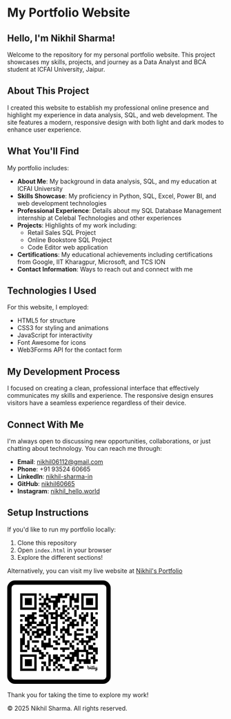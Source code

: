 # My Portfolio Website

## Hello, I'm Nikhil Sharma!

Welcome to the repository for my personal portfolio website. This project showcases my skills, projects, and journey as a Data Analyst and BCA student at ICFAI University, Jaipur.

## About This Project

I created this website to establish my professional online presence and highlight my experience in data analysis, SQL, and web development. The site features a modern, responsive design with both light and dark modes to enhance user experience.

## What You'll Find

My portfolio includes:

- **About Me**: My background in data analysis, SQL, and my education at ICFAI University
- **Skills Showcase**: My proficiency in Python, SQL, Excel, Power BI, and web development technologies
- **Professional Experience**: Details about my SQL Database Management internship at Celebal Technologies and other experiences
- **Projects**: Highlights of my work including:
  - Retail Sales SQL Project
  - Online Bookstore SQL Project
  - Code Editor web application
- **Certifications**: My educational achievements including certifications from Google, IIT Kharagpur, Microsoft, and TCS ION
- **Contact Information**: Ways to reach out and connect with me

## Technologies I Used

For this website, I employed:
- HTML5 for structure
- CSS3 for styling and animations
- JavaScript for interactivity
- Font Awesome for icons
- Web3Forms API for the contact form

## My Development Process

I focused on creating a clean, professional interface that effectively communicates my skills and experience. The responsive design ensures visitors have a seamless experience regardless of their device.

## Connect With Me

I'm always open to discussing new opportunities, collaborations, or just chatting about technology. You can reach me through:

- **Email**: nikhil06112@gmail.com
- **Phone**: +91 93524 60665
- **LinkedIn**: [nikhil-sharma-in](https://www.linkedin.com/in/nikhil-sharma-in/)
- **GitHub**: [nikhil60665](https://github.com/nikhil60665)
- **Instagram**: [nikhil_hello.world](https://www.instagram.com/nikhil_hello.world/)

## Setup Instructions

If you'd like to run my portfolio locally:

1. Clone this repository
2. Open `index.html` in your browser
3. Explore the different sections!

Alternatively, you can visit my live website at [Nikhil's Portfolio]([http://www.nikhisharma.com](https://nikhil60665.github.io/My_Portfolio/))

![QR Code](QR.png)

Thank you for taking the time to explore my work!

© 2025 Nikhil Sharma. All rights reserved.
